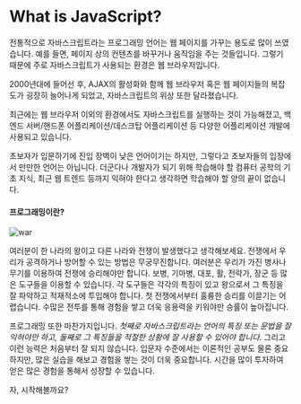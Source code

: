 # What is JavaScript?

전통적으로 자바스크립트라는 프로그래밍 언어는 웹 페이지를 가꾸는 용도로 많이 쓰였습니다. 예를 들면, 페이지 상의 컨텐츠를 바꾸거나 움직임을 주는 것들입니다. 그렇기 때문에 주로 자바스크립트가 사용되는 환경은 웹 브라우저입니다.

2000년대에 들어선 후, AJAX의 활성화와 함께 웹 브라우저 혹은 웹 페이지들의 복잡도가 굉장히 늘어나게 되었고, 자바스크립트의 위상 또한 달라졌습니다.

최근에는 웹 브라우저 이외의 환경에서도 자바스크립트를 실행하는 것이 가능해졌고, 백엔드 서버/핸드폰 어플리케이션/데스크탑 어플리케이션 등 다양한 어플리케이션 개발에 사용되고 있습니다.

초보자가 입문하기에 진입 장벽이 낮은 언어이기는 하지만, 그렇다고 초보자들의 입장에서 만만한 언어는 아닙니다. 더군다나 개발자가 되기 위해 학습해야 할 컴퓨터 공학의 기초 지식, 최근 웹 트렌드 등까지 익혀야 한다고 생각하면 학습해야 할 양의 끝이 없습니다.

#### 프로그래밍이란?

![war](https://s3.ap-northeast-2.amazonaws.com/bootcamp-prep-assets/images/war.jpg)

여러분이 한 나라의 왕이고 다른 나라와 전쟁이 발생했다고 생각해보세요. 전쟁에서 우리가 공격하거나 방어할 수 있는 방법은 무궁무진합니다. 여러분은 우리가 가진 병사나 무기를 이용하여 전쟁에 승리해야만 합니다. 보병, 기마병, 대포, 활, 전략가, 장군 등 많은 도구들을 이용할 수 있습니다. 각 도구들은 각각의 특징이 있고 왕으로서 그 특징을 잘 파악하고 적재적소에 투입해야 합니다. 첫 전쟁에서부터 훌륭한 승리를 이끌기는 어렵습니다. 수많은 전투를 통해 경험을 쌓고 더욱 응용력을 키워야만 승률이 높아집니다.

프로그래밍 또한 마찬가지입니다. _첫째로 자바스크립트라는 언어의 특징 또는 문법을 잘 익혀야만 하고, 둘째로 그 특징들을 적절한 상황에 잘 사용할 수 있어야 합니다._ 그리고 이런 능력은 처음부터 잘 되지 않습니다. 입문자 수준에서는 이론적인 공부도 물론 중요하지만, 많은 실습을 해보고 경험을 쌓는 것이 더욱 중요합니다. 시간을 많이 투자하여 얻은 많은 경험을 통해서 성장할 수 있습니다.

자, 시작해볼까요?
